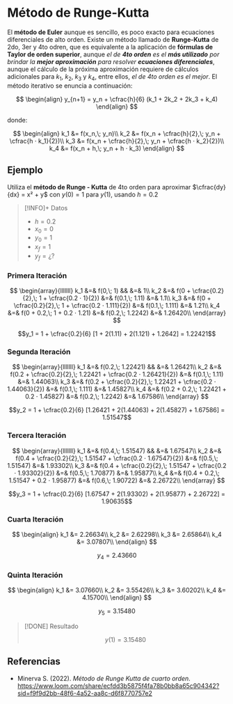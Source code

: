 # Método de Runge-Kutta

El **método de Euler** aunque es sencillo, es poco exacto para ecuaciones
diferenciales de alto orden. Existe un método llamado de **Runge-Kutta** de 2do,
3er y 4to odren, que es equivalente a la aplicación de **fórmulas de Taylor de
orden superior**, aunque _el de **4to orden** es el **más utilizado** por
brindar la **mejor aproximación** para resolver **ecuaciones diferenciales**_,
aunque el cálculo de la próxima aproximación requiere de cálculos adicionales
para $k_1$, $k_2$, $k_3$ y $k_4$, entre ellos, _el de 4to orden es el mejor_. El
método iterativo se enuncia a continuación:

$$
\begin{align}
y_{n+1} = y_n + \cfrac{h}{6} (k_1 + 2k_2 + 2k_3 + k_4)
\end{align}
$$

donde:

$$
\begin{align}
	k_1 &= f(x_n,\; y_n)\\
	k_2 &= f(x_n + \cfrac{h}{2},\; y_n + \cfrac{h ⋅ k_1}{2})\\
	k_3 &= f(x_n + \cfrac{h}{2},\; y_n + \cfrac{h ⋅ k_2}{2})\\
	k_4 &= f(x_n + h,\; y_n + h ⋅ k_3)
\end{align}
$$

## Ejemplo

Utiliza el **método de Runge - Kutta** de 4to orden para aproximar
$\cfrac{dy}{dx} = x² + y$ con $y(0) = 1$ para $y(1)$, usando $h = 0.2$

> [!INFO]+ Datos
>
> - $h = 0.2$
> - $x_0 = 0$
> - $y_0 = 1$
> - $x_f = 1$
> - $y_f = ¿?$

### Primera Iteración

$$
\begin{array}{lllllll}
	k_1 &=& f(0,\; 1)										   &&			 		&=& 1\\
	k_2 &=& f(0 + \cfrac{0.2}{2},\; 1 + \cfrac{0.2 ⋅ 1}{2})	   &=& f(0.1,\; 1.11)   &=& 1.1\\
	k_3 &=& f(0 + \cfrac{0.2}{2},\; 1 + \cfrac{0.2 ⋅ 1.111}{2}) &=& f(0.1,\; 1.111)  &=& 1.21\\
	k_4 &=& f(0 + 0.2,\; 1 + 0.2 ⋅ 1.21) 				   &=& f(0.2,\; 1.2242) &=& 1.26420\\
\end{array}
$$

$$y_1 = 1 + \cfrac{0.2}{6} [1 + 2(1.11) + 2(1.121) + 1.2642] = 1.22421$$

### Segunda Iteración

$$
\begin{array}{lllllll}
	k_1 &=& f(0.2,\; 1.22421)											  &&				   &=& 1.26421\\
	k_2 &=& f(0.2 + \cfrac{0.2}{2},\; 1.22421 + \cfrac{0.2 ⋅ 1.26421}{2}) &=& f(0.1,\; 1.11)   &=& 1.44063\\
	k_3 &=& f(0.2 + \cfrac{0.2}{2},\; 1.22421 + \cfrac{0.2 ⋅ 1.44063}{2}) &=& f(0.1,\; 1.111)  &=& 1.45827\\
	k_4 &=& f(0.2 + 0.2,\; 1.22421 + 0.2 ⋅ 1.45827) 					  &=& f(0.2,\; 1.2242) &=& 1.67586\\
\end{array}
$$

$$y_2 = 1 + \cfrac{0.2}{6} [1.26421 + 2(1.44063) + 2(1.45827) + 1.67586] = 1.51547$$

### Tercera Iteración

$$
\begin{array}{lllllll}
	k_1 &=& f(0.4,\; 1.51547)											  &&					&=& 1.67547\\
	k_2 &=& f(0.4 + \cfrac{0.2}{2},\; 1.51547 + \cfrac{0.2 ⋅ 1.67547}{2}) &=& f(0.5,\; 1.51547) &=& 1.93302\\
	k_3 &=& f(0.4 + \cfrac{0.2}{2},\; 1.51547 + \cfrac{0.2 ⋅ 1.93302}{2}) &=& f(0.5,\; 1.70877) &=& 1.95877\\
	k_4 &=& f(0.4 + 0.2,\; 1.51547 + 0.2 ⋅ 1.95877) 				 	  &=& f(0.6,\; 1.90722) &=& 2.26722\\
\end{array}
$$

$$y_3 = 1 + \cfrac{0.2}{6} [1.67547 + 2(1.93302) + 2(1.95877) + 2.26722] = 1.90635$$

### Cuarta Iteración

$$
\begin{align}
	k_1 &= 2.26634\\
	k_2 &= 2.62298\\
	k_3 &= 2.65864\\
	k_4 &= 3.07807\\
\end{align}
$$

$$y_4 = 2.43660$$

### Quinta Iteración

$$
\begin{align}
	k_1 &= 3.07660\\
	k_2 &= 3.55426\\
	k_3 &= 3.60202\\
	k_4 &= 4.15700\\
\end{align}
$$

$$y_5 = 3.15480$$

> [!DONE] Resultado
>
> $$y(1) = 3.15480 \tag{h = 0.2}$$

<div style="page-break-after: always;"></div>

## Referencias

- Minerva S. (2022). _Método de Runge Kutta de cuarto orden_.
  https://www.loom.com/share/ecfdd3b5875f4fa78b0bb8a65c904342?sid=f9f9d2bb-48f6-4a52-aa8c-d6f8770757e2
